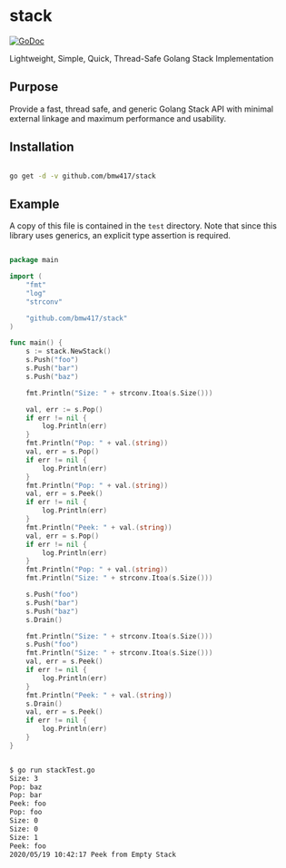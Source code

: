 # stack
[![GoDoc](https://godoc.org/github.com/bmw417/stack?status.png)](http://godoc.org/github.com/bmw417/stack)

Lightweight, Simple, Quick, Thread-Safe Golang Stack Implementation


## Purpose

Provide a fast, thread safe, and generic Golang Stack API with minimal external linkage
and maximum performance and usability.


## Installation

``` bash

go get -d -v github.com/bmw417/stack

```

## Example

A copy of this file is contained in the `test` directory. Note that since this library uses generics, an explicit type assertion is required.

``` Go

package main

import (
	"fmt"
	"log"
	"strconv"

	"github.com/bmw417/stack"
)

func main() {
	s := stack.NewStack()
	s.Push("foo")
	s.Push("bar")
	s.Push("baz")

	fmt.Println("Size: " + strconv.Itoa(s.Size()))

	val, err := s.Pop()
	if err != nil {
		log.Println(err)
	}
	fmt.Println("Pop: " + val.(string))
	val, err = s.Pop()
	if err != nil {
		log.Println(err)
	}
	fmt.Println("Pop: " + val.(string))
	val, err = s.Peek()
	if err != nil {
		log.Println(err)
	}
	fmt.Println("Peek: " + val.(string))
	val, err = s.Pop()
	if err != nil {
		log.Println(err)
	}
	fmt.Println("Pop: " + val.(string))
	fmt.Println("Size: " + strconv.Itoa(s.Size()))

	s.Push("foo")
	s.Push("bar")
	s.Push("baz")
	s.Drain()

	fmt.Println("Size: " + strconv.Itoa(s.Size()))
	s.Push("foo")
	fmt.Println("Size: " + strconv.Itoa(s.Size()))
	val, err = s.Peek()
	if err != nil {
		log.Println(err)
	}
	fmt.Println("Peek: " + val.(string))
	s.Drain()
	val, err = s.Peek()
	if err != nil {
		log.Println(err)
	}
}

```

``` bash

$ go run stackTest.go
Size: 3
Pop: baz
Pop: bar
Peek: foo
Pop: foo
Size: 0
Size: 0
Size: 1
Peek: foo
2020/05/19 10:42:17 Peek from Empty Stack

```
